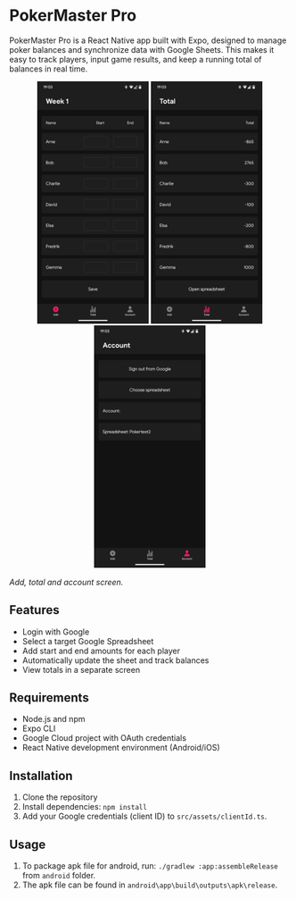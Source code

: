 # PokerMaster Pro

PokerMaster Pro is a React Native app built with Expo, designed to manage poker balances and synchronize data with Google Sheets. This makes it easy to track players, input game results, and keep a running total of balances in real time.

<p align="center">
<img width=200 src=screenshots/Add.png/>
<img width=200 src=screenshots/Total.png/>
<img width=200 src=screenshots/Account.png/>
</p>

_Add, total and account screen._

## Features
- Login with Google
- Select a target Google Spreadsheet
- Add start and end amounts for each player
- Automatically update the sheet and track balances
- View totals in a separate screen

## Requirements
- Node.js and npm
- Expo CLI
- Google Cloud project with OAuth credentials
- React Native development environment (Android/iOS)

## Installation
1. Clone the repository
2. Install dependencies: `npm install`
3. Add your Google credentials (client ID) to `src/assets/clientId.ts`.

## Usage
1. To package apk file for android, run: `./gradlew :app:assembleRelease` from `android` folder.
2. The apk file can be found in `android\app\build\outputs\apk\release`.
